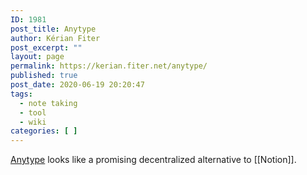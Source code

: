 ```yaml
---
ID: 1981
post_title: Anytype
author: Kérian Fiter
post_excerpt: ""
layout: page
permalink: https://kerian.fiter.net/anytype/
published: true
post_date: 2020-06-19 20:20:47
tags:
  - note taking
  - tool
  - wiki
categories: [ ]
---
```

[Anytype][1] looks like a promising decentralized alternative to [[Notion]].

 [1]: https://anytype.io/